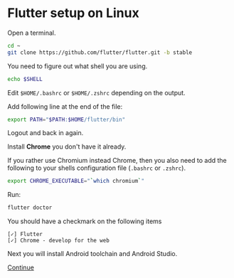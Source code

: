# Flutter setup on Linux

Open a terminal.

```sh
cd ~
git clone https://github.com/flutter/flutter.git -b stable
```

You need to figure out what shell you are using.

```sh
echo $SHELL
```

Edit `$HOME/.bashrc` or `$HOME/.zshrc` depending on the output.

Add following line at the end of the file:

```sh
export PATH="$PATH:$HOME/flutter/bin"
```

Logout and back in again.

Install **Chrome** you don't have it already.

If you rather use Chromium instead Chrome, then you also need to add the following to your shells configuration file (`.bashrc` or `.zshrc`).

```sh
export CHROME_EXECUTABLE="`which chromium`"
```

Run:

```sh
flutter doctor
```

You should have a checkmark on the following items

```
[✓] Flutter
[✓] Chrome - develop for the web
```

Next you will install Android toolchain and Android Studio.

[Continue](./android_studio.md)